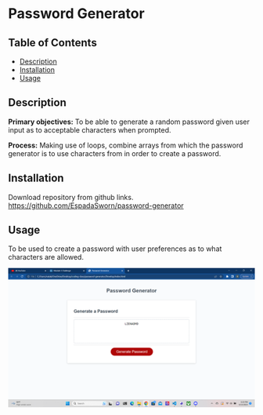 # Password Generator 

## Table of Contents
- [Description](#description)
- [Installation](#installation)
- [Usage](#usage)

## Description
__Primary objectives:__ To be able to generate a random password given user input as to acceptable characters when prompted.

__Process:__ Making use of loops, combine arrays from which the password generator is to use characters from in order to create a password.


## Installation

Download repository from github links.
https://github.com/EspadaSworn/password-generator
    
    
## Usage

To be used to create a password with user preferences as to what characters are allowed.

<img src="assets/password-generator.png" alt="Screenshot of password generator website">